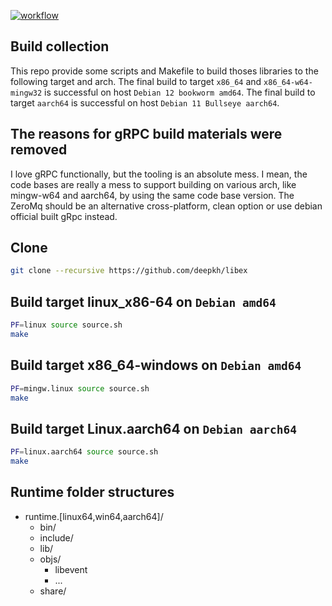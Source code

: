[![workflow](https://github.com/deepkh/libex/actions/workflows/build_target_linux_x86-64.yml/badge.svg)](https://github.com/deepkh/libex/actions)

## Build collection

This repo provide some scripts and Makefile to build thoses libraries to the following target and arch.
The final build to target `x86_64` and `x86_64-w64-mingw32` is successful on host `Debian 12 bookworm amd64`. 
The final build to target `aarch64` is successful on host `Debian 11 Bullseye aarch64`.

## The reasons for gRPC build materials were removed

I love gRPC functionally, but the tooling is an absolute mess. I mean, the code bases are really a mess to support building on various arch, like mingw-w64 and aarch64, by using the same code base version. The ZeroMq should be an alternative cross-platform, clean option or use debian official built gRpc instead.

## Clone

```bash
git clone --recursive https://github.com/deepkh/libex
```

## Build target linux_x86-64 on `Debian amd64`

```bash
PF=linux source source.sh
make
```

## Build target x86_64-windows on `Debian amd64`

```bash
PF=mingw.linux source source.sh
make
```

## Build target Linux.aarch64 on `Debian aarch64`

```bash
PF=linux.aarch64 source source.sh
make
```

## Runtime folder structures

* runtime.[linux64,win64,aarch64]/
  * bin/
  * include/
  * lib/
  * objs/
    * libevent
    * ...
  * share/
